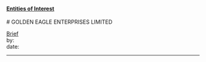#### [Entities of Interest](/list.html)
<link rel="stylesheet" type="text/css" href="../../assets/style.css">
# GOLDEN EAGLE ENTERPRISES LIMITED

[comment]: <> (Add/Remove information below as you want)
[comment]: <> (Markdown cheatsheet: https://github.com/adam-p/markdown-here/wiki/Markdown-Cheatsheet)
[Brief](Brief.md)  
by:  
date:  

---
[comment]: <> (Add your content here)